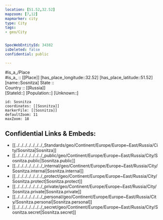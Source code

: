 ```yaml
---
location: [51.52,32.52] 
mapzoom: [7,12] 
mapmarker: city 
type: City
tags:
- geo/City


SpocWebEntityId: 34382
isDeleted: false
confidential: public

---
```

#is_a_/Place  
#is_a_ :: [[Place]] 
[has_place_longitude::32.52] 
[has_place_latitude::51.52] 
[name::Sosnitza] 
State ::  
Country :: [[Russia]]  
[StateId::] 
[Population::] 
[Unknown::] 


```leaflet
id: Sosnitza
coordinates: [[Sosnitza]] 
markerFile: [[Sosnitza]] 
defaultZoom: 11 
maxZoom: 18
```


## Confidential Links & Embeds: 
- [[../../../../../../../_Standards/geo/Continent/Europe/Europe~East/Russia/City/Sosnitza|Sosnitza]] 
- [[../../../../../../../_public/geo/Continent/Europe/Europe~East/Russia/City/Sosnitza.public|Sosnitza.public]] 
- [[../../../../../../../_internal/geo/Continent/Europe/Europe~East/Russia/City/Sosnitza.internal|Sosnitza.internal]] 
- [[../../../../../../../_protect/geo/Continent/Europe/Europe~East/Russia/City/Sosnitza.protect|Sosnitza.protect]] 
- [[../../../../../../../_private/geo/Continent/Europe/Europe~East/Russia/City/Sosnitza.private|Sosnitza.private]] 
- [[../../../../../../../_personal/geo/Continent/Europe/Europe~East/Russia/City/Sosnitza.personal|Sosnitza.personal]] 
- [[../../../../../../../_secret/geo/Continent/Europe/Europe~East/Russia/City/Sosnitza.secret|Sosnitza.secret]] 
